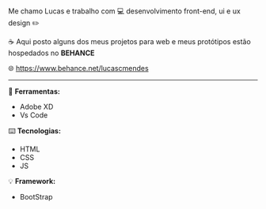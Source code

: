 Me chamo Lucas e trabalho com :computer: desenvolvimento front-end, ui e ux design :pencil2:

:coffee: Aqui posto alguns dos meus projetos para web e meus protótipos estão hospedados no <b>BEHANCE</b> 

:globe_with_meridians: https://www.behance.net/lucascmendes

------------------------------------------------------------

:wrench: <b>Ferramentas:</b>
- Adobe XD
- Vs Code

:keyboard: <b>Tecnologias:</b>
- HTML
- CSS
- JS

:bulb: <b>Framework:</b>
- BootStrap


<!--
**LucasUnlimited/LucasUnlimited** is a ✨ _special_ ✨ repository because its `README.md` (this file) appears on your GitHub profile.

Here are some ideas to get you started:

- 🔭 I’m currently working on ...
- 🌱 I’m currently learning ...
- 👯 I’m looking to collaborate on ...
- 🤔 I’m looking for help with ...
- 💬 Ask me about ...
- 📫 How to reach me: ...
- 😄 Pronouns: ...
- ⚡ Fun fact: ...
-->
